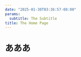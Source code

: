 ```yaml
---
date: "2025-01-30T03:36:57-08:00"
params:
  subtitle: The Subtitle
title: The Home Page
---
```

# あああ